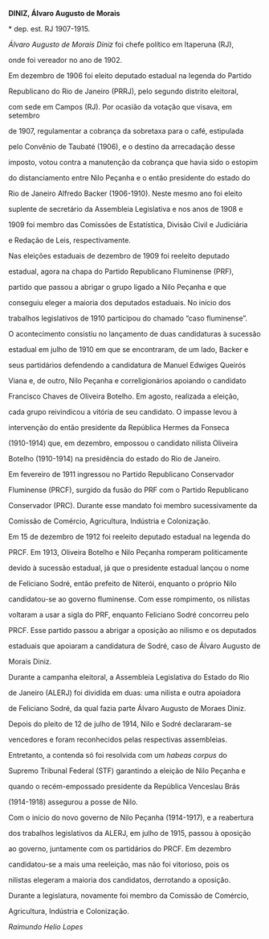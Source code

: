 **DINIZ, Álvaro Augusto de Morais**



\* dep. est. RJ 1907-1915.



*Álvaro Augusto de Morais Diniz* foi chefe político em Itaperuna (RJ),

onde foi vereador no ano de 1902.



Em dezembro de 1906 foi eleito deputado estadual na legenda do Partido

Republicano do Rio de Janeiro (PRRJ), pelo segundo distrito eleitoral,

com sede em Campos (RJ). Por ocasião da votação que visava, em setembro

de 1907, regulamentar a cobrança da sobretaxa para o café, estipulada

pelo Convênio de Taubaté (1906), e o destino da arrecadação desse

imposto, votou contra a manutenção da cobrança que havia sido o estopim

do distanciamento entre Nilo Peçanha e o então presidente do estado do

Rio de Janeiro Alfredo Backer (1906-1910). Neste mesmo ano foi eleito

suplente de secretário da Assembleia Legislativa e nos anos de 1908 e

1909 foi membro das Comissões de Estatística, Divisão Civil e Judiciária

e Redação de Leis, respectivamente.



Nas eleições estaduais de dezembro de 1909 foi reeleito deputado

estadual, agora na chapa do Partido Republicano Fluminense (PRF),

partido que passou a abrigar o grupo ligado a Nilo Peçanha e que

conseguiu eleger a maioria dos deputados estaduais. No início dos

trabalhos legislativos de 1910 participou do chamado “caso fluminense”.

O acontecimento consistiu no lançamento de duas candidaturas à sucessão

estadual em julho de 1910 em que se encontraram, de um lado, Backer e

seus partidários defendendo a candidatura de Manuel Edwiges Queirós

Viana e, de outro, Nilo Peçanha e correligionários apoiando o candidato

Francisco Chaves de Oliveira Botelho. Em agosto, realizada a eleição,

cada grupo reivindicou a vitória de seu candidato. O impasse levou à

intervenção do então presidente da República Hermes da Fonseca

(1910-1914) que, em dezembro, empossou o candidato nilista Oliveira

Botelho (1910-1914) na presidência do estado do Rio de Janeiro.



Em fevereiro de 1911 ingressou no Partido Republicano Conservador

Fluminense (PRCF), surgido da fusão do PRF com o Partido Republicano

Conservador (PRC). Durante esse mandato foi membro sucessivamente da

Comissão de Comércio, Agricultura, Indústria e Colonização.



Em 15 de dezembro de 1912 foi reeleito deputado estadual na legenda do

PRCF. Em 1913, Oliveira Botelho e Nilo Peçanha romperam politicamente

devido à sucessão estadual, já que o presidente estadual lançou o nome

de Feliciano Sodré, então prefeito de Niterói, enquanto o próprio Nilo

candidatou-se ao governo fluminense. Com esse rompimento, os nilistas

voltaram a usar a sigla do PRF, enquanto Feliciano Sodré concorreu pelo

PRCF. Esse partido passou a abrigar a oposição ao nilismo e os deputados

estaduais que apoiaram a candidatura de Sodré, caso de Álvaro Augusto de

Morais Diniz.



Durante a campanha eleitoral, a Assembleia Legislativa do Estado do Rio

de Janeiro (ALERJ) foi dividida em duas: uma nilista e outra apoiadora

de Feliciano Sodré, da qual fazia parte Álvaro Augusto de Moraes Diniz.

Depois do pleito de 12 de julho de 1914, Nilo e Sodré declararam-se

vencedores e foram reconhecidos pelas respectivas assembleias.

Entretanto, a contenda só foi resolvida com um *habeas corpus* do

Supremo Tribunal Federal (STF) garantindo a eleição de Nilo Peçanha e

quando o recém-empossado presidente da República Venceslau Brás

(1914-1918) assegurou a posse de Nilo.



Com o início do novo governo de Nilo Peçanha (1914-1917), e a reabertura

dos trabalhos legislativos da ALERJ, em julho de 1915, passou à oposição

ao governo, juntamente com os partidários do PRCF. Em dezembro

candidatou-se a mais uma reeleição, mas não foi vitorioso, pois os

nilistas elegeram a maioria dos candidatos, derrotando a oposição.

Durante a legislatura, novamente foi membro da Comissão de Comércio,

Agricultura, Indústria e Colonização.



*Raimundo Helio Lopes*



